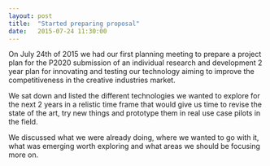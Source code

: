 ```yaml
---
layout: post
title:  "Started preparing proposal"
date:   2015-07-24 11:30:00
---
```


On July 24th of 2015 we had our first planning meeting to prepare a project plan for the P2020 submission of an individual research and development 2 year plan for innovating and testing our technology aiming to improve the competitiveness in the creative industries market.

We sat down and listed the different technologies we wanted to explore for the next 2 years in a relistic time frame that would give us time to revise the state of the art, try new things and prototype them in real use case pilots in the field.

We discussed what we were already doing, where we wanted to go with it, what was emerging worth exploring and what areas we should be focusing more on.
